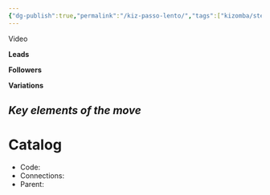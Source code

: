 ```yaml
---
{"dg-publish":true,"permalink":"/kiz-passo-lento/","tags":["kizomba/step","todo"],"created":"2025-01-29T14:42:17.679-05:00","updated":"2025-01-29T14:44:10.952-05:00"}
---
```



Video

**Leads**

**Followers**

**Variations**

*Key elements of the move*
- 

# Catalog

- Code: 
- Connections: 
- Parent: 